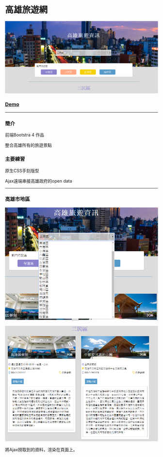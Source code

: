 # 高雄旅遊網

![image](https://github.com/lhikarul/KHH-travelSpot/blob/master/demo/demo1.png?raw=true)

### [Demo](https://lhikarul.github.io/KHH-travelSpot/)

***

### 簡介

前端Bootstra 4 作品

整合高雄所有的旅遊景點

### 主要練習

原生CSS手刻版型

Ajax遠端串接高雄政府的open data


*** 

### 高雄市地區

![image](https://github.com/lhikarul/KHH-travelSpot/blob/master/demo/demo2.png?raw=true)

![image](https://github.com/lhikarul/KHH-travelSpot/blob/master/demo/demo3.png?raw=true)

將Ajax撈取到的資料，渲染在頁面上。




